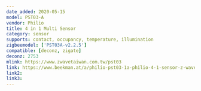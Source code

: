 ```yaml
---
date_added: 2020-05-15
model: PST03-A
vendor: Philio
title: 4 in 1 Multi Sensor
category: sensor
supports: contact, occupancy, temperature, illumination
zigbeemodel: ['PST03A-v2.2.5']
compatible: [deconz, zigate]
deconz: 2753
mlink: https://www.zwavetaiwan.com.tw/pst03
link: https://www.beekman.at/a/philio-pst03-1a-philio-4-1-sensor-z-wave-vpst03001-4-in-1-temperatur-beleuchtung-fenster-tu-71401030
link2: 
link3: 
---
```

